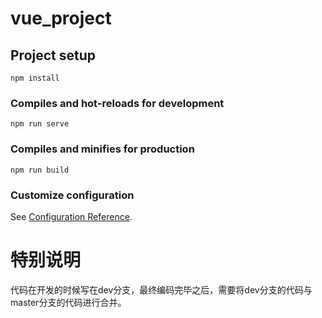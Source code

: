 # vue_project

## Project setup
```
npm install
```

### Compiles and hot-reloads for development
```
npm run serve
```

### Compiles and minifies for production
```
npm run build
```

### Customize configuration
See [Configuration Reference](https://cli.vuejs.org/config/).

# 特别说明

代码在开发的时候写在dev分支，最终编码完毕之后，需要将dev分支的代码与master分支的代码进行合并。
